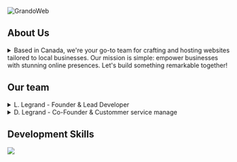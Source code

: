 ![GrandoWeb](https://i.postimg.cc/50NYmP5X/Untitled-2.png)

## About Us
<details> 
	<summary>Based in Canada, we're your go-to team for crafting and hosting websites tailored to local businesses. Our mission is simple: empower businesses with stunning online presences. Let's build something remarkable together!</summary>
Fr: <i>Basés au Canada, nous sommes votre équipe incontournable pour créer et héberger des sites Web adaptés aux entreprises locales. Notre mission est simple : offrir aux entreprises des présences en ligne époustouflantes. Bâtissons ensemble quelque chose de remarquable !</i>
</details>

## Our team
<details><summary>L. Legrand - Founder & Lead Developer</summary>Fr: <i>Fondateur et développeur principal</i></details>
<details><summary>D. Legrand - Co-Founder & Custommer service manage</summary>Fr: <i>Co-Fondateur & Responsable Service Clientèle</i></details>
   
## Development Skills
<img src="https://skillicons.dev/icons?i=html,css,js,php,py" />
